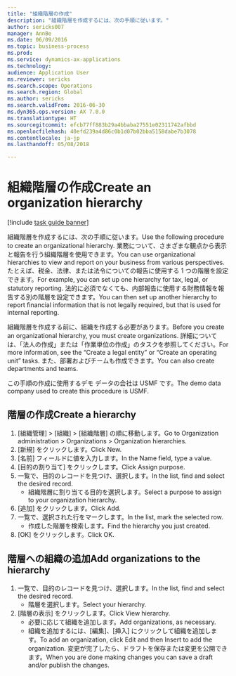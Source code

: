 ```yaml
--- 
title: "組織階層の作成"
description: "組織階層を作成するには、次の手順に従います。"
author: sericks007
manager: AnnBe
ms.date: 06/09/2016
ms.topic: business-process
ms.prod: 
ms.service: dynamics-ax-applications
ms.technology: 
audience: Application User
ms.reviewer: sericks
ms.search.scope: Operations
ms.search.region: Global
ms.author: sericks
ms.search.validFrom: 2016-06-30
ms.dyn365.ops.version: AX 7.0.0
ms.translationtype: HT
ms.sourcegitcommit: efcb77ff883b29a4bbaba27551e02311742afbbd
ms.openlocfilehash: 40efd239a4d86c0b1d07b02bba5158dabe7b3078
ms.contentlocale: ja-jp
ms.lasthandoff: 05/08/2018

---
```

# <a name="create-an-organization-hierarchy"></a><span data-ttu-id="74504-103">組織階層の作成</span><span class="sxs-lookup"><span data-stu-id="74504-103">Create an organization hierarchy</span></span>

[!include [task guide banner](../../includes/task-guide-banner.md)]

<span data-ttu-id="74504-104">組織階層を作成するには、次の手順に従います。</span><span class="sxs-lookup"><span data-stu-id="74504-104">Use the following procedure to create an organizational hierarchy.</span></span> <span data-ttu-id="74504-105">業務について、さまざまな観点から表示と報告を行う組織階層を使用できます。</span><span class="sxs-lookup"><span data-stu-id="74504-105">You can use organizational hierarchies to view and report on your business from various perspectives.</span></span> <span data-ttu-id="74504-106">たとえば、税金、法律、または法令についての報告に使用する 1 つの階層を設定できます。</span><span class="sxs-lookup"><span data-stu-id="74504-106">For example, you can set up one hierarchy for tax, legal, or statutory reporting.</span></span> <span data-ttu-id="74504-107">法的に必須でなくても、内部報告に使用する財務情報を報告する別の階層を設定できます。</span><span class="sxs-lookup"><span data-stu-id="74504-107">You can then set up another hierarchy to report financial information that is not legally required, but that is used for internal reporting.</span></span> 



<span data-ttu-id="74504-108">組織階層を作成する前に、組織を作成する必要があります。</span><span class="sxs-lookup"><span data-stu-id="74504-108">Before you create an organizational hierarchy, you must create organizations.</span></span> <span data-ttu-id="74504-109">詳細については、「法人の作成」または「作業単位の作成」のタスクを参照してください。</span><span class="sxs-lookup"><span data-stu-id="74504-109">For more information, see the “Create a legal entity” or “Create an operating unit” tasks.</span></span> <span data-ttu-id="74504-110">また、部署およびチームも作成できます。</span><span class="sxs-lookup"><span data-stu-id="74504-110">You can also create departments and teams.</span></span> 



<span data-ttu-id="74504-111">この手順の作成に使用するデモ データの会社は USMF です。</span><span class="sxs-lookup"><span data-stu-id="74504-111">The demo data company used to create this procedure is USMF.</span></span>


## <a name="create-a-hierarchy"></a><span data-ttu-id="74504-112">階層の作成</span><span class="sxs-lookup"><span data-stu-id="74504-112">Create a hierarchy</span></span>
1. <span data-ttu-id="74504-113">[組織管理] > [組織] > [組織階層] の順に移動します。</span><span class="sxs-lookup"><span data-stu-id="74504-113">Go to Organization administration > Organizations > Organization hierarchies.</span></span>
2. <span data-ttu-id="74504-114">[新規] をクリックします。</span><span class="sxs-lookup"><span data-stu-id="74504-114">Click New.</span></span>
3. <span data-ttu-id="74504-115">[名前] フィールドに値を入力します。</span><span class="sxs-lookup"><span data-stu-id="74504-115">In the Name field, type a value.</span></span>
4. <span data-ttu-id="74504-116">[目的の割り当て] をクリックします。</span><span class="sxs-lookup"><span data-stu-id="74504-116">Click Assign purpose.</span></span>
5. <span data-ttu-id="74504-117">一覧で、目的のレコードを見つけ、選択します。</span><span class="sxs-lookup"><span data-stu-id="74504-117">In the list, find and select the desired record.</span></span>
    * <span data-ttu-id="74504-118">組織階層に割り当てる目的を選択します。</span><span class="sxs-lookup"><span data-stu-id="74504-118">Select a purpose to assign to your organization hierarchy.</span></span>  
6. <span data-ttu-id="74504-119">[追加] をクリックします。</span><span class="sxs-lookup"><span data-stu-id="74504-119">Click Add.</span></span>
7. <span data-ttu-id="74504-120">一覧で、選択された行をマークします。</span><span class="sxs-lookup"><span data-stu-id="74504-120">In the list, mark the selected row.</span></span>
    * <span data-ttu-id="74504-121">作成した階層を検索します。</span><span class="sxs-lookup"><span data-stu-id="74504-121">Find the hierarchy you just created.</span></span>  
8. <span data-ttu-id="74504-122">[OK] をクリックします。</span><span class="sxs-lookup"><span data-stu-id="74504-122">Click OK.</span></span>

## <a name="add-organizations-to-the-hierarchy"></a><span data-ttu-id="74504-123">階層への組織の追加</span><span class="sxs-lookup"><span data-stu-id="74504-123">Add organizations to the hierarchy</span></span>
1. <span data-ttu-id="74504-124">一覧で、目的のレコードを見つけ、選択します。</span><span class="sxs-lookup"><span data-stu-id="74504-124">In the list, find and select the desired record.</span></span>
    * <span data-ttu-id="74504-125">階層を選択します。</span><span class="sxs-lookup"><span data-stu-id="74504-125">Select your hierarchy.</span></span>  
2. <span data-ttu-id="74504-126">[階層の表示] をクリックします。</span><span class="sxs-lookup"><span data-stu-id="74504-126">Click View hierarchy.</span></span>
    * <span data-ttu-id="74504-127">必要に応じて組織を追加します。</span><span class="sxs-lookup"><span data-stu-id="74504-127">Add organizations, as necessary.</span></span>  
    * <span data-ttu-id="74504-128">組織を追加するには、[編集]、[挿入] にクリックして組織を追加します。</span><span class="sxs-lookup"><span data-stu-id="74504-128">To add an organization, click Edit and then Insert to add the organization.</span></span>     <span data-ttu-id="74504-129">変更が完了したら、ドラフトを保存または変更を公開できます。</span><span class="sxs-lookup"><span data-stu-id="74504-129">When you are done making changes you can save a draft and/or publish the changes.</span></span>  



